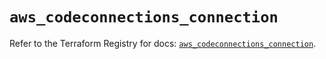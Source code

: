 # `aws_codeconnections_connection`

Refer to the Terraform Registry for docs: [`aws_codeconnections_connection`](https://registry.terraform.io/providers/hashicorp/aws/5.100.0/docs/resources/codeconnections_connection).
